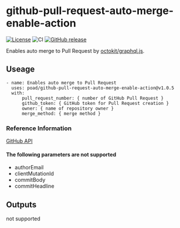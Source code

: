 # github-pull-request-auto-merge-enable-action

[![License](https://img.shields.io/badge/license-MIT-green.svg?style=flat)](LICENSE)
![CI](https://github.com/poad/github-pull-request-auto-merge-enable-action/workflows/CI/badge.svg)
[![GitHub release](https://img.shields.io/github/release/poad/github-pull-request-auto-merge-enable-action.svg)](https://GitHub.com/poad/github-pull-request-auto-merge-enable-action/releases/)

Enables auto merge to Pull Request by [octokit/graphql.js](https://github.com/octokit/graphql.js/).

## Useage

```$yaml
- name: Enables auto merge to Pull Request
  uses: poad/github-pull-request-auto-merge-enable-action@v1.0.5
  with:
      pull_request_number: { number of GitHub Pull Request }
      github_token: { GitHub token for Pull Request creation }
      owner: { name of repository owner }
      merge_method: { merge method }
```

### Reference Information

[GitHub API](https://docs.github.com/en/graphql/reference/mutations#enablepullrequestautomerge)

#### The following parameters are not supported

- authorEmail
- clientMutationId
- commitBody
- commitHeadline

## Outputs

not supported
